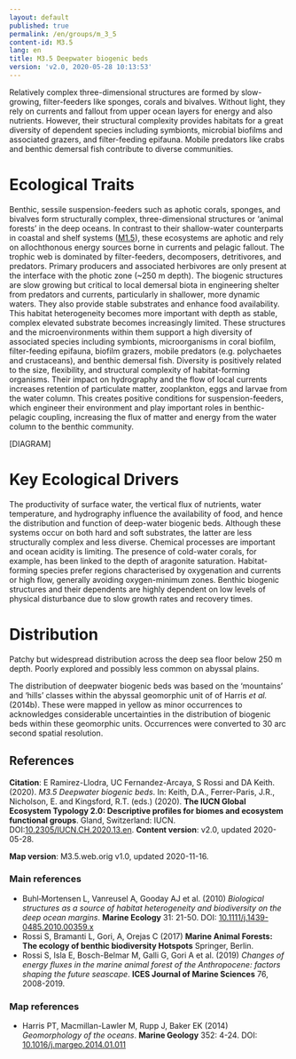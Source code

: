 ```yaml
---
layout: default
published: true
permalink: /en/groups/m_3_5
content-id: M3.5
lang: en
title: M3.5 Deepwater biogenic beds
version: 'v2.0, 2020-05-28 10:13:53'
---
```


Relatively complex three-dimensional structures are formed by slow-growing, filter-feeders like sponges, corals and bivalves. Without light, they rely on currents and fallout from upper ocean layers for energy and also nutrients. However, their structural complexity provides habitats for a great diversity of dependent species including symbionts, microbial biofilms and associated grazers, and filter-feeding epifauna. Mobile predators like crabs and benthic demersal fish contribute to diverse communities.

# Ecological Traits
 
Benthic, sessile suspension-feeders such as aphotic corals, sponges, and bivalves form structurally complex, three-dimensional structures or ‘animal forests’ in the deep oceans. In contrast to their shallow-water counterparts in coastal and shelf systems ([M1.5](/explore/groups/M1.5)), these ecosystems are aphotic and rely on allochthonous energy sources borne in currents and pelagic fallout. The trophic web is dominated by filter-feeders, decomposers, detritivores, and predators. Primary producers and associated herbivores are only present at the interface with the photic zone (~250 m depth). The biogenic structures are slow growing but critical to local demersal biota in engineering shelter from predators and currents, particularly in shallower, more dynamic waters. They also provide stable substrates and enhance food availability. This habitat heterogeneity becomes more important with depth as stable, complex elevated substrate becomes increasingly limited. These structures and the microenvironments within them support a high diversity of associated species including symbionts, microorganisms in coral biofilm, filter-feeding epifauna, biofilm grazers, mobile predators (e.g. polychaetes and crustaceans), and benthic demersal fish. Diversity is positively related to the size, flexibility, and structural complexity of habitat-forming organisms. Their impact on hydrography and the flow of local currents increases retention of particulate matter, zooplankton, eggs and larvae from the water column. This creates positive conditions for suspension-feeders, which engineer their environment and play important roles in benthic-pelagic coupling, increasing the flux of matter and energy from the water column to the benthic community.

[DIAGRAM]

# Key Ecological Drivers
 
The productivity of surface water, the vertical flux of nutrients, water temperature, and hydrography influence the availability of food, and hence the distribution and function of deep-water biogenic beds. Although these systems occur on both hard and soft substrates, the latter are less structurally complex and less diverse. Chemical processes are important and ocean acidity is limiting. The presence of cold-water corals, for example, has been linked to the depth of aragonite saturation. Habitat-forming species prefer regions characterised by oxygenation and currents or high flow, generally avoiding oxygen-minimum zones. Benthic biogenic structures and their dependents are highly dependent on low levels of physical disturbance due to slow growth rates and recovery times.
 
# Distribution
 
Patchy but widespread distribution across the deep sea floor below 250 m depth. Poorly explored and possibly less common on abyssal plains.

The distribution of deepwater biogenic beds was based on the ‘mountains’ and ‘hills’ classes within the abyssal geomorphic unit of of Harris _et al._ (2014b). These were mapped in yellow as minor occurrences to acknowledges considerable uncertainties in the distribution of biogenic beds within these geomorphic units. Occurrences were converted to 30 arc second spatial resolution.

## References

**Citation**: E Ramirez-Llodra, UC Fernandez-Arcaya, S Rossi and DA Keith. (2020). *M3.5 Deepwater biogenic beds*. In: Keith, D.A., Ferrer-Paris, J.R., Nicholson, E. and Kingsford, R.T. (eds.) (2020). **The IUCN Global Ecosystem Typology 2.0: Descriptive profiles for biomes and ecosystem functional groups**. Gland, Switzerland: IUCN. DOI:[10.2305/IUCN.CH.2020.13.en](https://doi.org/10.2305/IUCN.CH.2020.13.en).
**Content version**: v2.0, updated 2020-05-28.

**Map version**: M3.5.web.orig v1.0, updated 2020-11-16.

### Main references
* Buhl‐Mortensen L, Vanreusel A, Gooday AJ et al.  (2010) *Biological structures as a source of habitat heterogeneity and biodiversity on the deep ocean margins*. **Marine Ecology** 31: 21-50. DOI: [10.1111/j.1439-0485.2010.00359.x](http://doi.org/10.1111/j.1439-0485.2010.00359.x)
* Rossi S, Bramanti L, Gori, A, Orejas C  (2017) **Marine Animal Forests: The ecology of benthic biodiversity Hotspots** Springer, Berlin.
* Rossi S, Isla E, Bosch-Belmar M, Galli G, Gori A et al.  (2019) *Changes of energy fluxes in the marine animal forest of the Anthropocene: factors shaping the future seascape*. **ICES Journal of Marine Sciences** 76, 2008-2019.

### Map references
* Harris PT, Macmillan-Lawler M, Rupp J, Baker EK  (2014) *Geomorphology of the oceans*. **Marine Geology** 352: 4-24. DOI: [10.1016/j.margeo.2014.01.011](http://doi.org/10.1016/j.margeo.2014.01.011)
